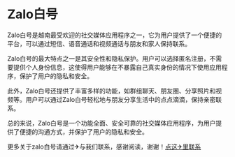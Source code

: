 # Zalo白号

Zalo白号是越南最受欢迎的社交媒体应用程序之一，它为用户提供了一个便捷的平台，可以通过短信、语音通话和视频通话与朋友和家人保持联系。

Zalo白号的最大特点之一是其安全性和隐私保护。用户可以选择匿名注册，不需要提供个人身份信息，这使得用户能够在不暴露自己真实身份的情况下使用应用程序，保护了用户的隐私和安全。

此外，Zalo白号还提供了丰富多样的功能，如群组聊天、朋友圈、分享照片和视频等。用户可以通过Zalo白号轻松地与朋友分享生活中的点点滴滴，保持亲密联系。

总的来说，Zalo白号是一个功能全面、安全可靠的社交媒体应用程序，为用户提供了便捷的沟通方式，并保护了用户的隐私和安全。

更多关于zalo白号请通过✈与我们联系，感谢阅读，谢谢！[点这✈里联系](https://b.k02.cc)